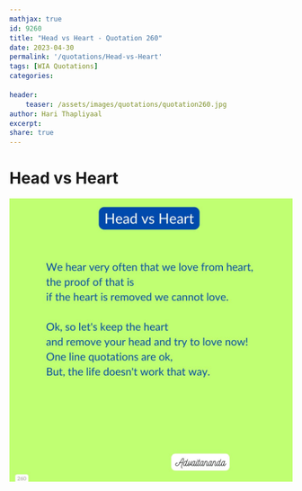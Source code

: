 ```yaml
---
mathjax: true
id: 9260
title: "Head vs Heart - Quotation 260"
date: 2023-04-30
permalink: '/quotations/Head-vs-Heart'
tags: [WIA Quotations] 
categories: 

header:
    teaser: /assets/images/quotations/quotation260.jpg
author: Hari Thapliyaal 
excerpt:
share: true 
---
```


# Head vs Heart

![Head vs Heart](/assets/images/quotations/quotation260.jpg)
